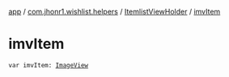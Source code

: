 [app](../../index.md) / [com.jhonr1.wishlist.helpers](../index.md) / [ItemlistViewHolder](index.md) / [imvItem](./imv-item.md)

# imvItem

`var imvItem: `[`ImageView`](https://developer.android.com/reference/android/widget/ImageView.html)